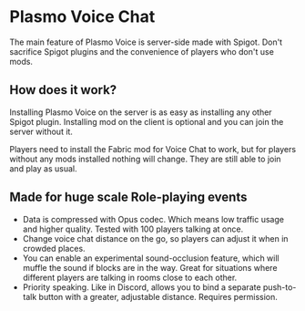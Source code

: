 # Plasmo Voice Chat
The main feature of Plasmo Voice is server-side made with Spigot. Don't sacrifice Spigot plugins and the convenience of players who don't use mods. 

## How does it work? 
Installing Plasmo Voice on the server is as easy as installing any other Spigot plugin. Installing mod on the client is optional and you can join the server without it.

Players need to install the Fabric mod for Voice Chat to work, but for players without any mods installed nothing will change. They are still able to join and play as usual. 

## Made for huge scale Role-playing events
- Data is compressed with Opus codec. Which means low traffic usage and higher quality. Tested with 100 players talking at once.
- Change voice chat distance on the go, so players can adjust it when in crowded places.
- You can enable an experimental sound-occlusion feature, which will muffle the sound if blocks are in the way. Great for situations where different players are talking in rooms close to each other. 
- Priority speaking. Like in Discord, allows you to bind a separate push-to-talk button with a greater, adjustable distance. Requires permission. 
